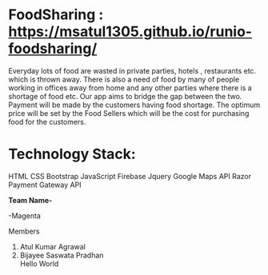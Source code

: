 # FoodSharing : https://msatul1305.github.io/runio-foodsharing/
Everyday lots of food are wasted in private parties, hotels , restaurants etc. which is thrown away. There is also a need of food by many of people working in offices away from home and any other parties where there is a shortage of food etc. Our app aims to bridge the gap between the two.  
Payment will be made by the customers having food shortage.
The optimum price will be set by the Food Sellers which will be the cost for purchasing food for the customers.
<h1>Technology Stack:</h1>
HTML
CSS
Bootstrap
JavaScript
Firebase
Jquery
Google Maps API
Razor Payment Gateway API
<p><b>Team Name-</b></p>-Magenta
<p>Members</p>
<ol>
<li>Atul Kumar Agrawal</li>
<li>Bijayee Saswata Pradhan</li>
Hello World
</ol>
<p>

